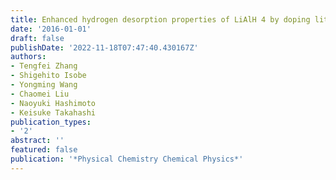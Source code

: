 ```yaml
---
title: Enhanced hydrogen desorption properties of LiAlH 4 by doping lithium metatitanate
date: '2016-01-01'
draft: false
publishDate: '2022-11-18T07:47:40.430167Z'
authors:
- Tengfei Zhang
- Shigehito Isobe
- Yongming Wang
- Chaomei Liu
- Naoyuki Hashimoto
- Keisuke Takahashi
publication_types:
- '2'
abstract: ''
featured: false
publication: '*Physical Chemistry Chemical Physics*'
---
```


